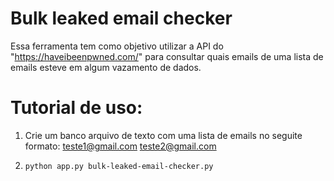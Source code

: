 # Bulk leaked email checker

Essa ferramenta tem como objetivo utilizar a API do "https://haveibeenpwned.com/" para consultar quais emails de uma lista de emails esteve em algum vazamento de dados.

# Tutorial de uso:

1) Crie um banco arquivo de texto com uma lista de emails no seguite formato:
teste1@gmail.com
teste2@gmail.com

2) `python app.py bulk-leaked-email-checker.py`
